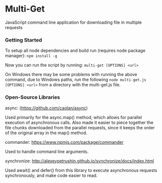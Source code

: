 # Multi-Get
JavaScript command line application for downloading file in multiple requests

### Getting Started

To setup all node dependencies and build run (requires node package manager):
`npm install -g`

Now you can run the script by running:
`multi-get [OPTIONS] <url>`

On Windows there may be some problems with running the above command, due to Windows paths, run the following
`node multi-get.js [OPTIONS] <url>`
from a directory with the multi-get.js file.

### Open-Source Libraries

async: (https://github.com/caolan/async)

Used primarily for the async.map() method, which allows for parallel execution of asynchronous calls. Also made it easier to piece together the file chunks downloaded from the parallel requests, since it keeps the order of the original array in the map() method.

commander: https://www.npmjs.com/package/commander

Used to handle command line arguments.

synchronize: http://alexeypetrushin.github.io/synchronize/docs/index.html

Used await() and defer() from this library to execute asynchronous requests synchronously, and make code easier to read. 
